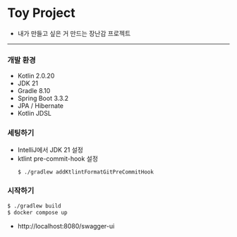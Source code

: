 # Toy Project

- 내가 만들고 싶은 거 만드는 장난감 프로젝트

---

### 개발 환경
* Kotlin 2.0.20
* JDK 21
* Gradle 8.10
* Spring Boot 3.3.2
* JPA / Hibernate
* Kotlin JDSL

### 세팅하기
- IntelliJ에서 JDK 21 설정
- ktlint pre-commit-hook 설정
    ```shell
    $ ./gradlew addKtlintFormatGitPreCommitHook
    ```

### 시작하기

```bash
$ ./gradlew build
$ docker compose up
```

- http://localhost:8080/swagger-ui
